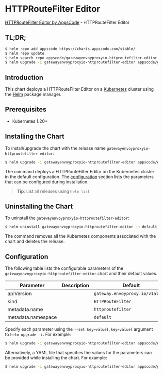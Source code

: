 # HTTPRouteFilter Editor

[HTTPRouteFilter Editor by AppsCode](https://appscode.com) - HTTPRouteFilter Editor

## TL;DR;

```bash
$ helm repo add appscode https://charts.appscode.com/stable/
$ helm repo update
$ helm search repo appscode/gatewayenvoyproxyio-httproutefilter-editor --version=v0.24.0
$ helm upgrade -i gatewayenvoyproxyio-httproutefilter-editor appscode/gatewayenvoyproxyio-httproutefilter-editor -n default --create-namespace --version=v0.24.0
```

## Introduction

This chart deploys a HTTPRouteFilter Editor on a [Kubernetes](http://kubernetes.io) cluster using the [Helm](https://helm.sh) package manager.

## Prerequisites

- Kubernetes 1.20+

## Installing the Chart

To install/upgrade the chart with the release name `gatewayenvoyproxyio-httproutefilter-editor`:

```bash
$ helm upgrade -i gatewayenvoyproxyio-httproutefilter-editor appscode/gatewayenvoyproxyio-httproutefilter-editor -n default --create-namespace --version=v0.24.0
```

The command deploys a HTTPRouteFilter Editor on the Kubernetes cluster in the default configuration. The [configuration](#configuration) section lists the parameters that can be configured during installation.

> **Tip**: List all releases using `helm list`

## Uninstalling the Chart

To uninstall the `gatewayenvoyproxyio-httproutefilter-editor`:

```bash
$ helm uninstall gatewayenvoyproxyio-httproutefilter-editor -n default
```

The command removes all the Kubernetes components associated with the chart and deletes the release.

## Configuration

The following table lists the configurable parameters of the `gatewayenvoyproxyio-httproutefilter-editor` chart and their default values.

|     Parameter      | Description |                   Default                   |
|--------------------|-------------|---------------------------------------------|
| apiVersion         |             | <code>gateway.envoyproxy.io/v1alpha1</code> |
| kind               |             | <code>HTTPRouteFilter</code>                |
| metadata.name      |             | <code>httproutefilter</code>                |
| metadata.namespace |             | <code>default</code>                        |


Specify each parameter using the `--set key=value[,key=value]` argument to `helm upgrade -i`. For example:

```bash
$ helm upgrade -i gatewayenvoyproxyio-httproutefilter-editor appscode/gatewayenvoyproxyio-httproutefilter-editor -n default --create-namespace --version=v0.24.0 --set apiVersion=gateway.envoyproxy.io/v1alpha1
```

Alternatively, a YAML file that specifies the values for the parameters can be provided while
installing the chart. For example:

```bash
$ helm upgrade -i gatewayenvoyproxyio-httproutefilter-editor appscode/gatewayenvoyproxyio-httproutefilter-editor -n default --create-namespace --version=v0.24.0 --values values.yaml
```
